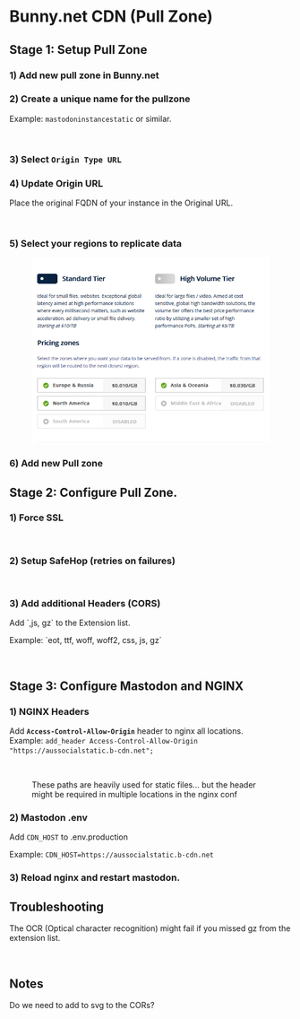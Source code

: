 # Bunny.net CDN (Pull Zone)

## Stage 1: Setup Pull Zone&#x20;

### 1) Add new pull zone in Bunny.net

### 2) Create a unique name for the pullzone&#x20;

Example: `mastodoninstancestatic` or similar.

<figure><img src="../../.gitbook/assets/image (10) (1).png" alt=""><figcaption></figcaption></figure>

### 3) Select `Origin Type URL`

### 4) Update **Origin URL**

Place the original FQDN of your instance in the Original URL.

<figure><img src="../../.gitbook/assets/image (12).png" alt=""><figcaption></figcaption></figure>

### 5) Select your regions to replicate data

<figure><img src="../../.gitbook/assets/image (5) (1).png" alt=""><figcaption></figcaption></figure>

### 6) Add new Pull zone

## Stage 2: Configure Pull Zone.

### 1) Force SSL

<figure><img src="../../.gitbook/assets/image (16).png" alt=""><figcaption></figcaption></figure>

### 2) Setup SafeHop (retries on failures)

<figure><img src="../../.gitbook/assets/image (9).png" alt=""><figcaption></figcaption></figure>

### 3) Add additional Headers (CORS)

Add \`,js, gz\` to the Extension list.

Example: \`eot, ttf, woff, woff2, css, js, gz\`

<figure><img src="../../.gitbook/assets/image (7) (1).png" alt=""><figcaption></figcaption></figure>

## Stage 3: Configure Mastodon and NGINX

### 1) NGINX Headers

Add **`Access-Control-Allow-Origin`** header to nginx all locations.\
Example: `add_header Access-Control-Allow-Origin "https://aussocialstatic.b-cdn.net";`

<figure><img src="../../.gitbook/assets/image (8).png" alt=""><figcaption><p>These paths are heavily used for static files... but the header might be required in multiple locations in the nginx conf</p></figcaption></figure>

### 2) Mastodon .env

Add `CDN_HOST` to .env.production&#x20;

Example: `CDN_HOST=https://aussocialstatic.b-cdn.net`

### 3) Reload nginx and restart mastodon.

## Troubleshooting

The OCR (Optical character recognition) might fail if you missed gz from the extension list.

<figure><img src="../../.gitbook/assets/image (11).png" alt=""><figcaption></figcaption></figure>

## Notes

Do we need to add to svg to the CORs?

